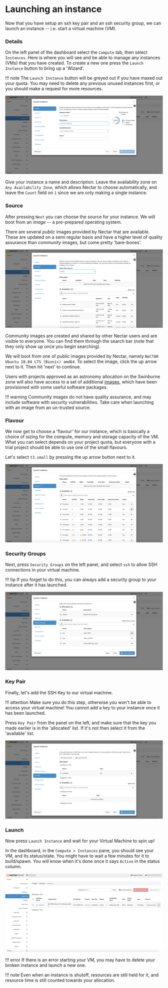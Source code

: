# Launching an instance
Now that you have setup an ssh key pair and an ssh security group, we can launch an instance -- i.e. start a virtual machine (VM).

### Details
On the left panel of the dashboard select the `Compute` tab, then select `Instances`. Here is where you will see and be able to manage any instances (VMs) that you have created. To create a new one press the `Launch Instance` button to bring up a 'Wizard'.

!!! note
    The `Launch Instance` button will be greyed out if you have maxed out your quota. You may need to delete any previous unused instances first, or you should make a request for more resources.

![](images/launch_instance_details.png)

Give your instance a name and description. Leave the availability zone on `Any Availability Zone`, which allows Nectar to choose automatically, and leave the `Count` field on `1` since we are only making a single instance.

### Source
After pressing `Next` you can choose the source for your instance. We will boot from an *image* -- a pre-prepared operating system.

There are several *public* images provided by Nectar that are available. These are updated on a semi regular basis and have a higher level of quality assurance than *community* images, but come pretty 'bare-bones'.

![](images/launch_instance_source.png)

Community images are created and shared by other Nectar users and are visible to everyone. You can find them through the search bar (note that they only show up once you begin searching).

We will boot from one of public images provided by Nectar, namely `NeCTAR Ubuntu 18.04 LTS (Bionic) amd64`.
To select the image, click the up arrow next to it. Then hit 'next' to continue.

Users with projects approved as an astronomy allocation on the Swinburne zone will also have access to a set of additional [images](astronomy.md#adacs-image-catalogue), which have been provisioned with some useful software packages.

!!! warning
    Community images do not have quality assurance, and may include software with security vulnerabilities. Take care when launching with an image from an un-trusted source.

### Flavour
We now get to choose a 'flavour' for our instance, which is basically a choice of sizing for the compute, memory and storage capacity of the VM. What you can select depends on your project quota, but everyone with a trial project should be able to use one of the small flavours.

Let's select `t3.small` by pressing the up arrow button next to it.

![](images/launch_instance_flavour.png)


### Security Groups
Next, press `Security Groups` on the left panel, and select `ssh` to allow SSH connections in your virtual machine.

!!! tip
    If you forget to do this, you can always add a security group to your instance after it has launched.

![](images/launch_instance_security_groups.png)


### Key Pair
Finally, let's add the SSH Key to our virtual machine.

!!! attention
    Make sure you do this step, otherwise you won't be able to access your virtual machine! You cannot add a key to your instance once it has been launched.

Press `Key Pair` from the panel on the left, and make sure that the key you made earlier is in the 'allocated' list. If it's not then select it from the 'available' list.

![](images/launch_instance_key_pair.png)

### Launch
Now press `Launch Instance` and wait for your Virtual Machine to spin up!

In the dashboard, in the `Compute > Instances` pane, you should see your VM, and its status/state. You might have to wait a few minutes for it to build/spawn. You will know when it's done once it says `Active` in the status column.


![](images/my_instance.png)

!!! error
    If there is an error starting your VM, you may have to delete your broken instance and launch a new one.

!!! note
    Even when an instance is shutoff, resources are still held for it, and resource time is still counted towards your allocation.
